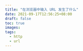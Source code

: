 ```yaml
---
title: "在浏览器中输入 URL 发生了什么"
date: 2021-09-17T12:56:25+08:00
draft: false
toc: true
images:
tags: 
  - http
  - url
---
```


